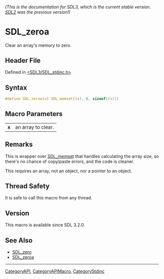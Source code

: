 ###### (This is the documentation for SDL3, which is the current stable version. [SDL2](https://wiki.libsdl.org/SDL2/) was the previous version!)
# SDL_zeroa

Clear an array's memory to zero.

## Header File

Defined in [<SDL3/SDL_stdinc.h>](https://github.com/libsdl-org/SDL/blob/main/include/SDL3/SDL_stdinc.h)

## Syntax

```c
#define SDL_zeroa(x) SDL_memset((x), 0, sizeof((x)))
```

## Macro Parameters

|       |                    |
| ----- | ------------------ |
| **x** | an array to clear. |

## Remarks

This is wrapper over [SDL_memset](SDL_memset) that handles calculating the
array size, so there's no chance of copy/paste errors, and the code is
cleaner.

This requires an array, not an object, nor a pointer to an object.

## Thread Safety

It is safe to call this macro from any thread.

## Version

This macro is available since SDL 3.2.0.

## See Also

- [SDL_zero](SDL_zero)
- [SDL_zeroa](SDL_zeroa)

----
[CategoryAPI](CategoryAPI), [CategoryAPIMacro](CategoryAPIMacro), [CategoryStdinc](CategoryStdinc)

